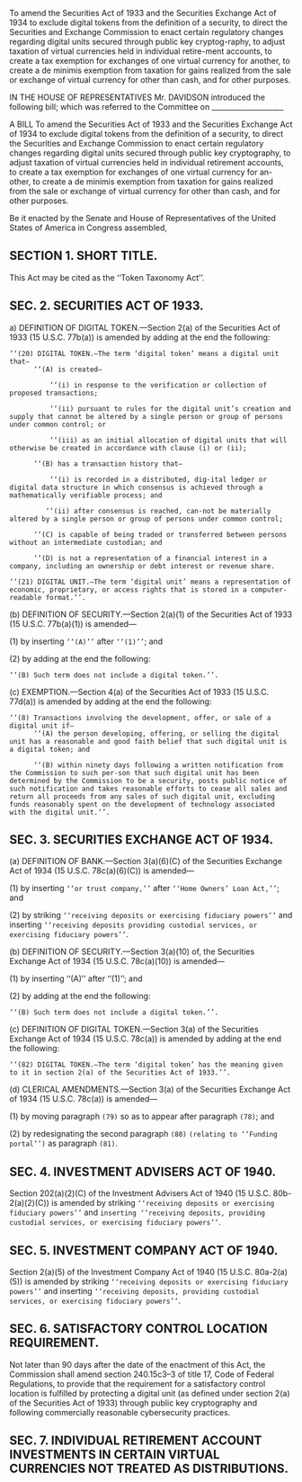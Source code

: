 To amend the Securities Act of 1933 and the Securities Exchange Act of 1934 to exclude digital tokens from the definition of a security, to direct the Securities and Exchange Commission to enact certain regulatory changes regarding digital units secured through public key cryptog-raphy, to adjust taxation of virtual currencies held in individual retire-ment accounts, to create a tax exemption for exchanges of one virtual currency for another, to create a de minimis exemption from taxation for gains realized from the sale or exchange of virtual currency for other than cash, and for other purposes.

IN THE HOUSE OF REPRESENTATIVES Mr. DAVIDSON introduced the following bill; which was referred to the Committee on ____________________

A BILL 
To amend the Securities Act of 1933 and the Securities Exchange Act of 1934 to exclude digital tokens from the definition of a security, to direct the Securities and Exchange Commission to enact certain regulatory changes regarding digital units secured through public key cryptography, to adjust taxation of virtual currencies held in individual retirement accounts, to create a tax exemption for exchanges of one virtual currency for an-other, to create a de minimis exemption from taxation for gains realized from the sale or exchange of virtual currency for other than cash, and for other purposes.

Be it enacted by the Senate and House of Representatives of the United States of America in Congress assembled, 

## SECTION 1. SHORT TITLE.

This Act may be cited as the ‘‘Token Taxonomy Act’’.

## SEC. 2. SECURITIES ACT OF 1933.

a) DEFINITION OF DIGITAL TOKEN.—Section 2(a) of the Securities Act of 1933 (15 U.S.C. 77b(a)) is amended by adding at the end the following: 

```
‘‘(20) DIGITAL TOKEN.—The term ‘digital token’ means a digital unit that—
      ‘‘(A) is created—
      
          ‘‘(i) in response to the verification or collection of proposed transactions; 
          
          ‘‘(ii) pursuant to rules for the digital unit’s creation and supply that cannot be altered by a single person or group of persons under common control; or 
          
          ‘‘(iii) as an initial allocation of digital units that will otherwise be created in accordance with clause (i) or (ii); 
          
      ‘‘(B) has a transaction history that—
      
          ‘‘(i) is recorded in a distributed, dig-ital ledger or digital data structure in which consensus is achieved through a mathematically verifiable process; and 
          
         ‘‘(ii) after consensus is reached, can-not be materially altered by a single person or group of persons under common control; 
         
      ‘‘(C) is capable of being traded or transferred between persons without an intermediate custodian; and 
      
      ‘‘(D) is not a representation of a financial interest in a company, including an ownership or debt interest or revenue share. 
      
‘‘(21) DIGITAL UNIT.—The term ‘digital unit’ means a representation of economic, proprietary, or access rights that is stored in a computer-readable format.’’.
```
 (b) DEFINITION OF SECURITY.—Section 2(a)(1) of the Securities Act of 1933 (15 U.S.C. 77b(a)(1)) is amended—
 
 (1)	by inserting `‘‘(A)’’` after `‘‘(1)’’`; and
 
 (2)	by adding at the end the following:
 
```
‘‘(B) Such term does not include a digital token.’’. 
```
 
 (c) EXEMPTION.—Section 4(a) of the Securities Act of 1933 (15 U.S.C. 77d(a)) is amended by adding at the end the following: 
 
```
‘‘(8) Transactions involving the development, offer, or sale of a digital unit if—
      ‘‘(A) the person developing, offering, or selling the digital unit has a reasonable and good faith belief that such digital unit is a digital token; and 
      
      ‘‘(B) within ninety days following a written notification from the Commission to such per-son that such digital unit has been determined by the Commission to be a security, posts public notice of such notification and takes reasonable efforts to cease all sales and return all proceeds from any sales of such digital unit, excluding funds reasonably spent on the development of technology associated with the digital unit.’’. 
```

## SEC. 3. SECURITIES EXCHANGE ACT OF 1934. 

(a) DEFINITION OF BANK.—Section 3(a)(6)(C) of the Securities Exchange Act of 1934 (15 U.S.C. 78c(a)(6)(C)) is amended—

(1) by inserting `‘‘or trust company,’’` after `‘‘Home Owners’ Loan Act,’’`; and 

(2) by striking `‘‘receiving deposits or exercising fiduciary powers’’` and inserting `‘‘receiving deposits providing custodial services, or exercising fiduciary powers’’`. 

(b) DEFINITION OF SECURITY.—Section 3(a)(10) of, the Securities Exchange Act of 1934 (15 U.S.C. 78c(a)(10)) is amended—

(1) by inserting ‘‘(A)’’ after ‘‘(1)’’; and

(2) by adding at the end the following:

```
‘‘(B) Such term does not include a digital token.’’. 
```

(c) DEFINITION OF DIGITAL TOKEN.—Section 3(a) of the Securities Exchange Act of 1934 (15 U.S.C. 78c(a)) is amended by adding at the end the following: 

```
‘‘(82) DIGITAL TOKEN.—The term ‘digital token’ has the meaning given to it in section 2(a) of the Securities Act of 1933.’’. 
```

(d) CLERICAL AMENDMENTS.—Section 3(a) of the Securities Exchange Act of 1934 (15 U.S.C. 78c(a)) is amended—

(1) by moving paragraph `(79)` so as to appear after paragraph `(78)`; and 

(2) by redesignating the second paragraph `(80)` `(relating to ‘‘Funding portal’’)` as paragraph `(81)`. 

## SEC. 4. INVESTMENT ADVISERS ACT OF 1940. 

Section 202(a)(2)(C) of the Investment Advisers Act of 1940 (15 U.S.C. 80b-2(a)(2)(C)) is amended by striking `‘‘receiving deposits or exercising fiduciary powers’’` and `inserting ‘‘receiving deposits, providing custodial services, or exercising fiduciary powers’’`. 

## SEC. 5. INVESTMENT COMPANY ACT OF 1940. 

Section 2(a)(5) of the Investment Company Act of 1940 (15 U.S.C. 80a-2(a)(5)) is amended by striking `‘‘receiving deposits or exercising fiduciary powers’’` and inserting `‘‘receiving deposits, providing custodial services, or exercising fiduciary powers’’`.

## SEC. 6. SATISFACTORY CONTROL LOCATION REQUIREMENT.

Not later than 90 days after the date of the enactment of this Act, the Commission shall amend section 240.15c3–3 of title 17, Code of Federal Regulations, to provide that the requirement for a satisfactory control location is fulfilled by protecting a digital unit (as defined under section 2(a) of the Securities Act of 1933) through public key cryptography and following commercially reasonable cybersecurity practices. 

## SEC. 7. INDIVIDUAL RETIREMENT ACCOUNT INVESTMENTS IN CERTAIN VIRTUAL CURRENCIES NOT TREATED AS DISTRIBUTIONS. 


